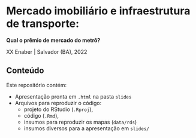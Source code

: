 # Mercado imobiliário e infraestrutura de transporte:
**Qual o prêmio de mercado do metrô?**

XX Enaber | Salvador (BA), 2022

## Conteúdo

Este repositório contém:

* Apresentação pronta em `.html` na pasta `slides`
* Arquivos para reproduzir o código: 
  + projeto do RStudio (`.Rproj`), 
  + código (`.Rmd`), 
  + insumos para reproduzir os mapas (`data/rds`)
  + insumos diversos para a apresentação em `slides/`
